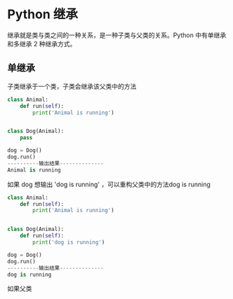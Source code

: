 # Python 继承

继承就是类与类之间的一种关系，是一种子类与父类的关系。Python 中有单继承和多继承 2 种继承方式。

## 单继承

子类继承于一个类，子类会继承该父类中的方法

```python
class Animal:
    def run(self):
        print('Animal is running')


class Dog(Animal):
    pass

dog = Dog()
dog.run()
----------输出结果--------------
Animal is running
```

如果 dog 想输出 'dog is running' ，可以重构父类中的方法dog is running

```python
class Animal:
    def run(self):
        print('Animal is running')


class Dog(Animal):
    def run(self):
        print('dog is running')

dog = Dog()
dog.run()
----------输出结果--------------
dog is running
```

如果父类